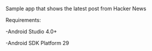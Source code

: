Sample app that shows the latest post from Hacker News

Requirements:

-Android Studio 4.0+

-Android SDK Platform 29
